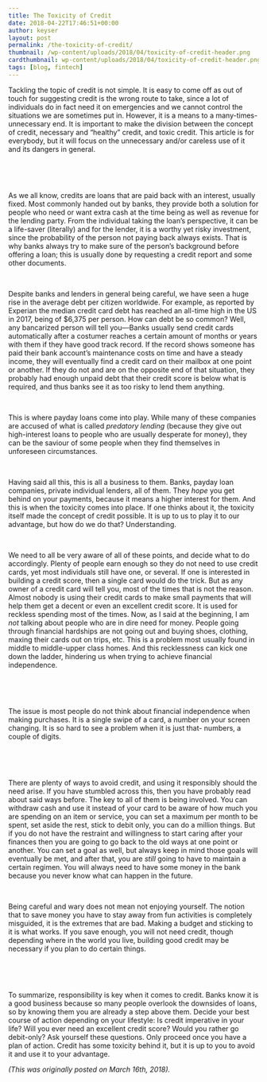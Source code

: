 ```yaml
---
title: The Toxicity of Credit
date: 2018-04-22T17:46:51+00:00
author: keyser
layout: post
permalink: /the-toxicity-of-credit/
thumbnail: /wp-content/uploads/2018/04/toxicity-of-credit-header.png
cardthumbnail: wp-content/uploads/2018/04/toxicity-of-credit-header.png
tags: [blog, fintech]
---
```



Tackling the topic of credit is not simple. It is easy to come off as out of touch for suggesting credit is the wrong route to take, since a lot of individuals do in fact need it on emergencies and we cannot control the situations we are sometimes put in. However, it is a means to a many-times-unnecessary end. It is important to make the division between the concept of credit, necessary and &#8220;healthy&#8221; credit, and toxic credit. This article is for everybody, but it will focus on the unnecessary and/or careless use of it and its dangers in general.

&nbsp;

&nbsp;

As we all know, credits are loans that are paid back with an interest, usually fixed. Most commonly handed out by banks, they provide both a solution for people who need or want extra cash at the time being as well as revenue for the lending party. From the individual taking the loan&#8217;s perspective, it can be a life-saver (literally) and for the lender, it is a worthy yet risky investment, since the probability of the person not paying back always exists. That is why banks always try to make sure of the person&#8217;s background before offering a loan; this is usually done by requesting a credit report and some other documents.

&nbsp;

Despite banks and lenders in general being careful, we have seen a huge rise in the average debt per citizen worldwide. For example, as reported by Experian the median credit card debt has reached an all-time high in the US in 2017, being of $6,375 per person. How can debt be so common? Well, any bancarized person will tell you<span style="text-decoration: line-through;">&#8211;  </span>Banks usually send credit cards automatically after a costumer reaches a certain amount of months or years with them if they have good track record. If the record shows someone has paid their bank account&#8217;s maintenance costs on time and have a steady income, they will eventually find a credit card on their mailbox at one point or another. If they do not and are on the opposite end of that situation, they probably had enough unpaid debt that their credit score is below what is required, and thus banks see it as too risky to lend them anything.

&nbsp;

This is where payday loans come into play. While many of these companies are accused of what is called _predatory lending_ (because they give out high-interest loans to people who are usually desperate for money), they can be the saviour of some people when they find themselves in unforeseen circumstances.

&nbsp;

Having said all this, this is all a business to them. Banks, payday loan companies, private individual lenders, all of them. They _hope_ you get behind on your payments, because it means a higher interest for them. And this is when the toxicity comes into place. If one thinks about it, the toxicity itself made the concept of credit possible. It is up to us to play it to our advantage, but how do we do that? Understanding.

&nbsp;

We need to all be very aware of all of these points, and decide what to do accordingly. Plenty of people earn enough so they do not need to use credit cards, yet most individuals still have one, or several. If one is interested in building a credit score, then a single card would do the trick. But as any owner of a credit card will tell you, most of the times that is not the reason. Almost nobody is using their credit cards to make small payments that will help them get a decent or even an excellent credit score. It is used for reckless spending most of the times. Now, as I said at the beginning, I am _not_ talking about people who are in dire need for money. People going through financial hardships are not going out and buying shoes, clothing, maxing their cards out on trips, etc. This is a problem most usually found in middle to middle-upper class homes. And this recklessness can kick one down the ladder, hindering us when trying to achieve financial independence.

&nbsp;

&nbsp;

The issue is most people do not think about financial independence when making purchases. It is a single swipe of a card, a number on your screen changing. It is so hard to see a problem when it is just that- numbers, a couple of digits.

&nbsp;

&nbsp;

There are plenty of ways to avoid credit, and using it responsibly should the need arise. If you have stumbled across this, then you have probably read about said ways before. The key to all of them is being involved. You can withdraw cash and use it instead of your card to be aware of how much you are spending on an item or service, you can set a maximum per month to be spent, set aside the rest, stick to debit only, you can do a million things. But if you do not have the restraint and willingness to start caring after your finances then you are going to go back to the old ways at one point or another. You can set a goal as well, but always keep in mind those goals will eventually be met, and after that, you are _still_ going to have to maintain a certain regimen. You will always need to have some money in the bank because you never know what can happen in the future.

&nbsp;

Being careful and wary does not mean not enjoying yourself. The notion that to save money you have to stay away from fun activities is completely misguided, it is the extremes that are bad. Making a budget and sticking to it is what works. If you save enough, you will not need credit, though depending where in the world you live, building good credit may be necessary if you plan to do certain things.

&nbsp;

&nbsp;

To summarize, responsibility is key when it comes to credit. Banks know it is a good business because so many people overlook the downsides of loans, so by knowing them you are already a step above them. Decide your best course of action depending on your lifestyle: Is credit imperative in your life? Will you ever need an excellent credit score? Would you rather go debit-only? Ask yourself these questions. Only proceed once you have a plan of action. Credit has some toxicity behind it, but it is up to you to avoid it and use it to your advantage.

_(This was originally posted on March 16th, 2018)._
